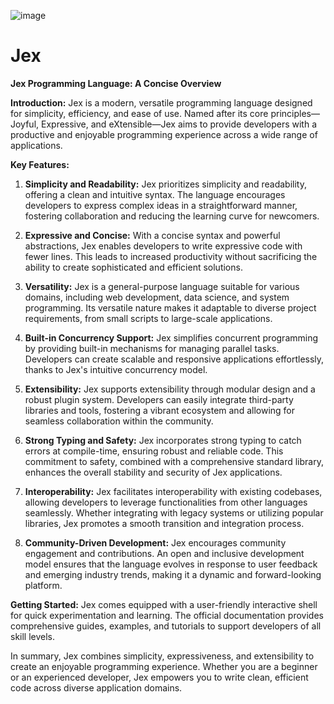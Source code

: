 ![image](https://github.com/nneijs/jex/assets/141363159/caaef0c5-42d8-4d0c-998f-d9a5c840f2b2)

# Jex
**Jex Programming Language: A Concise Overview**

**Introduction:**
Jex is a modern, versatile programming language designed for simplicity, efficiency, and ease of use. Named after its core principles—Joyful, Expressive, and eXtensible—Jex aims to provide developers with a productive and enjoyable programming experience across a wide range of applications.

**Key Features:**

1. **Simplicity and Readability:**
   Jex prioritizes simplicity and readability, offering a clean and intuitive syntax. The language encourages developers to express complex ideas in a straightforward manner, fostering collaboration and reducing the learning curve for newcomers.

2. **Expressive and Concise:**
   With a concise syntax and powerful abstractions, Jex enables developers to write expressive code with fewer lines. This leads to increased productivity without sacrificing the ability to create sophisticated and efficient solutions.

3. **Versatility:**
   Jex is a general-purpose language suitable for various domains, including web development, data science, and system programming. Its versatile nature makes it adaptable to diverse project requirements, from small scripts to large-scale applications.

4. **Built-in Concurrency Support:**
   Jex simplifies concurrent programming by providing built-in mechanisms for managing parallel tasks. Developers can create scalable and responsive applications effortlessly, thanks to Jex's intuitive concurrency model.

5. **Extensibility:**
   Jex supports extensibility through modular design and a robust plugin system. Developers can easily integrate third-party libraries and tools, fostering a vibrant ecosystem and allowing for seamless collaboration within the community.

6. **Strong Typing and Safety:**
   Jex incorporates strong typing to catch errors at compile-time, ensuring robust and reliable code. This commitment to safety, combined with a comprehensive standard library, enhances the overall stability and security of Jex applications.

7. **Interoperability:**
   Jex facilitates interoperability with existing codebases, allowing developers to leverage functionalities from other languages seamlessly. Whether integrating with legacy systems or utilizing popular libraries, Jex promotes a smooth transition and integration process.

8. **Community-Driven Development:**
   Jex encourages community engagement and contributions. An open and inclusive development model ensures that the language evolves in response to user feedback and emerging industry trends, making it a dynamic and forward-looking platform.

**Getting Started:**
Jex comes equipped with a user-friendly interactive shell for quick experimentation and learning. The official documentation provides comprehensive guides, examples, and tutorials to support developers of all skill levels.

In summary, Jex combines simplicity, expressiveness, and extensibility to create an enjoyable programming experience. Whether you are a beginner or an experienced developer, Jex empowers you to write clean, efficient code across diverse application domains.

